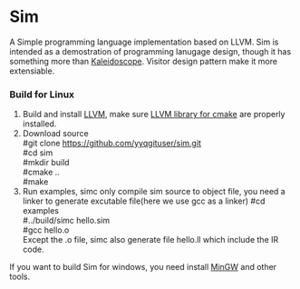 # Sim
A Simple programming language implementation based on LLVM.
Sim is intended as a demostration of programming lanugage design, though it has something more than [Kaleidoscope](https://llvm.org/docs/tutorial/index.html). Visitor design pattern make it more extensiable. 

### Build for Linux
1. Build and install [LLVM](https://llvm.org/docs/CMake.html), make sure [LLVM library for cmake](https://llvm.org/docs/CMake.html#id15) are properly installed.
2. Download source  
 #git clone https://github.com/yyqgituser/sim.git  
 #cd sim  
 #mkdir build  
 #cmake ..  
 #make
3. Run examples, simc only compile sim source to object file, you need a linker to generate excutable file(here we use gcc as a linker)
 #cd examples  
 #../build/simc hello.sim  
 #gcc hello.o  
 Except the .o file, simc also generate file hello.ll which include the IR code.
 
 If you want to build Sim for windows, you need install [MinGW](http://www.mingw.org/) and other tools.
 

